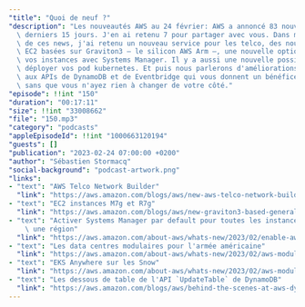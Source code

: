 ```yaml
---
"title": "Quoi de neuf ?"
"description": "Les nouveautés AWS au 24 février: AWS a annoncé 83 nouveautés ces\
  \ derniers 15 jours. J'en ai retenu 7 pour partager avec vous. Dans ma revue biaisée\
  \ de ces news, j'ai retenu un nouveau service pour les telco, des nouvelles instances\
  \ EC2 basées sur Graviton3 — le silicon AWS Arm —, une nouvelle option pour gérer\
  \ vos instances avec Systems Manager. Il y a aussi une nouvelle possibilité pour\
  \ déployer vos pod kubernetes. Et puis nous parlerons d'améliorations apportées\
  \ aux APIs de DynamoDB et de Eventbridge qui vous donnent un bénéfice immédiat,\
  \ sans que vous n'ayez rien à changer de votre côté."
"episode": !!int "150"
"duration": "00:17:11"
"size": !!int "33008662"
"file": "150.mp3"
"category": "podcasts"
"appleEpisodeId": !!int "1000663120194"
"guests": []
"publication": "2023-02-24 07:00:00 +0200"
"author": "Sébastien Stormacq"
"social-background": "podcast-artwork.png"
"links":
- "text": "AWS Telco Network Builder"
  "link": "https://aws.amazon.com/blogs/aws/new-aws-telco-network-builder-deploy-and-manage-telco-networks/"
- "text": "EC2 instances M7g et R7g"
  "link": "https://aws.amazon.com/blogs/aws/new-graviton3-based-general-purpose-m7g-and-memory-optimized-r7g-amazon-ec2-instances/"
- "text": "Activer Systems Manager par default pour toutes les instances EC2 dans\
    \ une région"
  "link": "https://aws.amazon.com/about-aws/whats-new/2023/02/enable-aws-systems-manager-default-all-ec2-instances-account/"
- "text": "Les data centres modulaires pour l'armée américaine"
  "link": "https://aws.amazon.com/about-aws/whats-new/2023/02/aws-modular-data-center-mdc-us-department-defense-customers/"
- "text": "EKS Anywhere sur les Snow"
  "link": "https://aws.amazon.com/about-aws/whats-new/2023/02/aws-modular-data-center-mdc-us-department-defense-customers/"
- "text": "Les dessous de table de l'API `UpdateTable` de DynamoDB"
  "link": "https://aws.amazon.com/blogs/aws/behind-the-scenes-at-aws-dynamodb-updatetable-speedup/"
---
```

